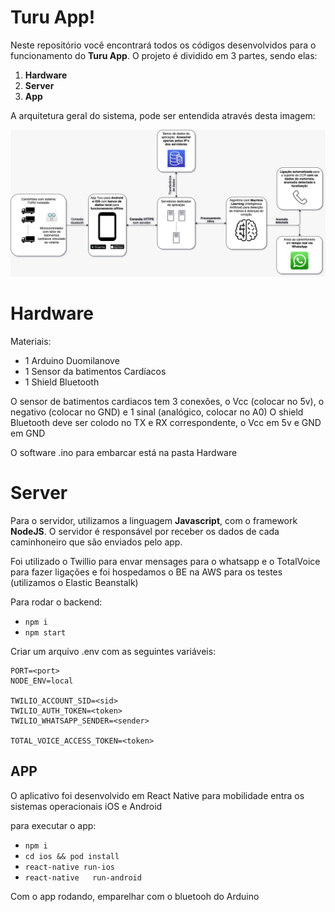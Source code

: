 # Turu App!

Neste repositório você encontrará todos os códigos desenvolvidos para o funcionamento do **Turu App**. O projeto é dividido em 3 partes, sendo elas:

 1. **Hardware**
 2. **Server**
 3. **App**  

A arquitetura geral do sistema, pode ser entendida através desta imagem:

![Screenshot](arquitetura.jpeg)
# Hardware

Materiais:

 - 1 Arduino Duomilanove
 - 1 Sensor da batimentos Cardíacos
 - 1 Shield Bluetooth

O sensor de batimentos cardiacos tem 3 conexões, o Vcc (colocar no 5v), o negativo (colocar no GND) e 1 sinal (analógico, colocar no A0)
O shield Bluetooth deve ser colodo no TX e RX correspondente, o Vcc em 5v e GND em GND

O software .ino para embarcar está na pasta Hardware

# Server

Para o servidor, utilizamos a linguagem **Javascript**, com o framework **NodeJS**. O servidor é responsável por receber os dados de cada caminhoneiro que são enviados pelo app.

Foi utilizado o Twillio para envar mensages para o whatsapp e o TotalVoice para fazer ligações e foi hospedamos o BE na AWS para os testes (utilizamos o Elastic Beanstalk)

Para rodar o backend:

 - `npm i ` 
 - `npm start`

Criar um arquivo .env com as seguintes variáveis:

````
PORT=<port>
NODE_ENV=local

TWILIO_ACCOUNT_SID=<sid>
TWILIO_AUTH_TOKEN=<token>
TWILIO_WHATSAPP_SENDER=<sender>

TOTAL_VOICE_ACCESS_TOKEN=<token>
````
## APP

O aplicativo foi desenvolvido em React Native para mobilidade entra os sistemas operacionais iOS e Android

para executar o app:

 - `npm i` 
 - `cd ios && pod install` 
 - `react-native run-ios` 
 - `react-native   run-android`

Com o app rodando, emparelhar com o bluetooh do Arduino

